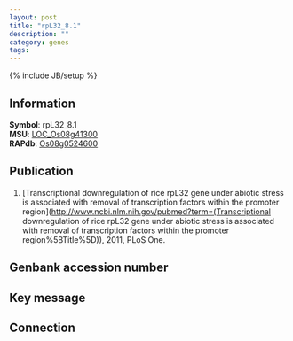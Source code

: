```yaml
---
layout: post
title: "rpL32_8.1"
description: ""
category: genes
tags: 
---
```

{% include JB/setup %}

## Information
__Symbol__: rpL32_8.1  
__MSU__: [LOC_Os08g41300](http://rice.plantbiology.msu.edu/cgi-bin/ORF_infopage.cgi?orf=LOC_Os08g41300)  
__RAPdb__: [Os08g0524600](http://rapdb.dna.affrc.go.jp/viewer/gbrowse_details/irgsp1?name=Os08g0524600)  

## Publication
1. [Transcriptional downregulation of rice rpL32 gene under abiotic stress is associated with removal of transcription factors within the promoter region](http://www.ncbi.nlm.nih.gov/pubmed?term=(Transcriptional downregulation of rice rpL32 gene under abiotic stress is associated with removal of transcription factors within the promoter region%5BTitle%5D)), 2011, PLoS One.

## Genbank accession number

## Key message

## Connection


